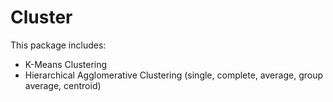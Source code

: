 #   Cluster

This package includes:
*   K-Means Clustering
*   Hierarchical Agglomerative Clustering (single, complete, average, group average, centroid)
